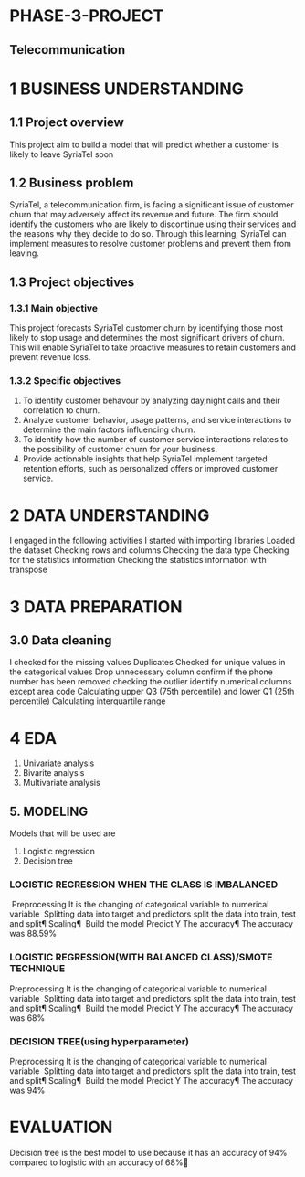 # PHASE-3-PROJECT
## Telecommunication
# 1 BUSINESS UNDERSTANDING
## 1.1 Project overview
This project aim to build a model that will predict whether a customer is likely to leave SyriaTel soon
## 1.2 Business problem
SyriaTel, a telecommunication firm, is facing a significant issue of customer churn that may adversely affect its revenue and future. The firm should identify the customers who are likely to discontinue using their services and the reasons why they decide to do so. Through this learning, SyriaTel can implement measures to resolve customer problems and prevent them from leaving.
## 1.3 Project objectives
### 1.3.1 Main objective
This project forecasts SyriaTel customer churn by identifying those most likely to stop usage and determines the most significant drivers of churn. This will enable SyriaTel to take proactive measures to retain customers and prevent revenue loss.
### 1.3.2 Specific objectives
1. To identify customer behavour by analyzing day,night calls and their correlation to churn.
2. Analyze customer behavior, usage patterns, and service interactions to determine the main factors influencing churn.
3. To identify how the number of customer service interactions relates to the possibility of customer churn for your business.
4. Provide actionable insights that help SyriaTel implement targeted retention efforts, such as personalized offers or improved customer service.
# 2 DATA UNDERSTANDING
I engaged in the following activities
I started with importing libraries
Loaded the dataset
Checking rows and columns
Checking the data type
Checking for the statistics information
Checking the statistics information with transpose
# 3 DATA PREPARATION
## 3.0 Data cleaning
 I checked for the missing values
Duplicates 
Checked for unique values in the categorical values
Drop unnecessary column
confirm if the phone number has been removed
checking the outlier
identify numerical columns except area code
 Calculating upper Q3 (75th percentile) and lower Q1 (25th percentile) 
 Calculating interquartile range
# 4 EDA
1. Univariate analysis
2. Bivarite analysis
3. Multivariate analysis
## 5. MODELING
Models that will be used are
1. Logistic regression
2. Decision tree
### LOGISTIC REGRESSION WHEN THE CLASS IS IMBALANCED
 Preprocessing
It is the changing of categorical variable to numerical variable
 Splitting data into target and predictors
split the data into train, test and split¶
Scaling¶
 Build the model
 Predict Y
The accuracy¶
The accuracy was 88.59%
### LOGISTIC REGRESSION(WITH BALANCED CLASS)/SMOTE TECHNIQUE
Preprocessing
It is the changing of categorical variable to numerical variable
 Splitting data into target and predictors
split the data into train, test and split¶
Scaling¶
 Build the model
 Predict Y
The accuracy¶
The accuracy was 68%
### DECISION TREE(using hyperparameter)
Preprocessing
It is the changing of categorical variable to numerical variable
 Splitting data into target and predictors
split the data into train, test and split¶
Scaling¶
 Build the model
 Predict Y
The accuracy¶
The accuracy was 94%
# EVALUATION
Decision tree is the best model to use because it has an accuracy of 94% compared to logistic with an accuracy of 68%

